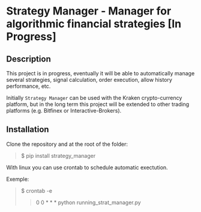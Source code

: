 # Strategy Manager - Manager for algorithmic financial strategies [In Progress]

## Description

This project is in progress, eventually it will be able to automatically manage several strategies, signal calculation, order execution, allow history performance, etc.    

Initially `Strategy Manager` can be used with the Kraken crypto-currency platform, but in the long term this project will be extended to other trading platforms (e.g. Bitfinex or Interactive-Brokers).    

## Installation

Clone the repository and at the root of the folder:

> $ pip install strategy_manager   

With linux you can use crontab to schedule automatic exectution.   

Exemple:   
> $ crontab -e   
>> 0 0 * * * python running_strat_manager.py   
